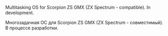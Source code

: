 Multitasking OS for Scorpion ZS GMX (ZX Spectrum - compatible).
In development.

Многозадачная ОС для Scorpion ZS GMX (ZX Spectrum - совместимый).
В процессе разработки.
